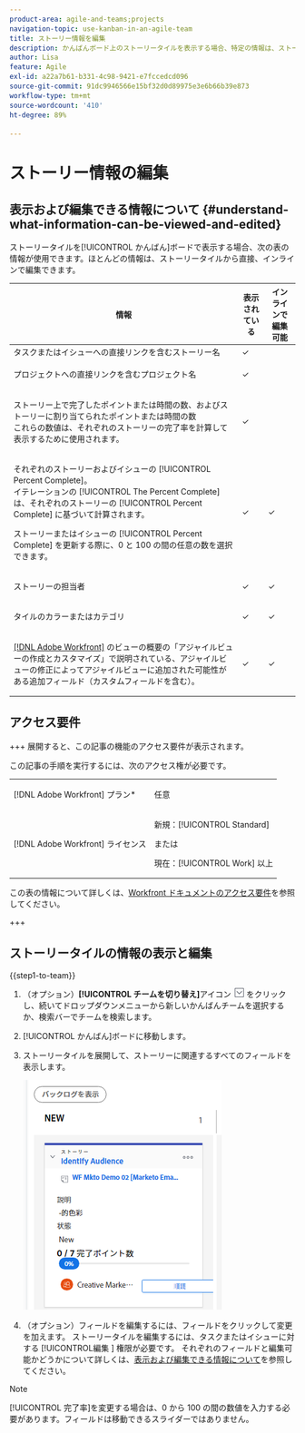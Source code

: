 ```yaml
---
product-area: agile-and-teams;projects
navigation-topic: use-kanban-in-an-agile-team
title: ストーリー情報を編集
description: かんばんボード上のストーリータイルを表示する場合、特定の情報は、ストーリータイルから直接、インラインで編集することができます。
author: Lisa
feature: Agile
exl-id: a22a7b61-b331-4c98-9421-e7fccedcd096
source-git-commit: 91dc9946566e15bf32d0d89975e3e6b66b39e873
workflow-type: tm+mt
source-wordcount: '410'
ht-degree: 89%

---
```


# ストーリー情報の編集

## 表示および編集できる情報について {#understand-what-information-can-be-viewed-and-edited}

ストーリータイルを[!UICONTROL かんばん]ボードで表示する場合、次の表の情報が使用できます。ほとんどの情報は、ストーリータイルから直接、インラインで編集できます。

<table style="table-layout:auto"> 
 <col> 
 <col> 
 <col> 
 <thead> 
  <tr> 
   <th><strong>情報</strong> </th> 
   <th><strong>表示されている</strong> </th> 
   <th><strong>インラインで編集可能</strong> </th> 
  </tr> 
 </thead> 
 <tbody> 
  <tr> 
   <td>タスクまたはイシューへの直接リンクを含むストーリー名</td> 
   <td>✓</td> 
   <td> </td> 
  </tr> 
  <tr> 
   <td> <p>プロジェクトへの直接リンクを含むプロジェクト名</p> </td> 
   <td>✓</td> 
   <td> </td> 
  </tr> 
  <tr> 
   <td> <p>ストーリー上で完了したポイントまたは時間の数、およびストーリーに割り当てられたポイントまたは時間の数<br>これらの数値は、それぞれのストーリーの完了率を計算して表示するために使用されます。</p> </td> 
   <td>✓</td> 
   <td> </td> 
  </tr> 
  <tr> 
   <td> <p>それぞれのストーリーおよびイシューの [!UICONTROL Percent Complete]。<br>イテレーションの [!UICONTROL The Percent Complete] は、それぞれのストーリーの [!UICONTROL Percent Complete] に基づいて計算されます。<br></p> <p>ストーリーまたはイシューの [!UICONTROL Percent Complete] を更新する際に、0 と 100 の間の任意の数を選択できます。</p> </td> 
   <td>✓</td> 
   <td>✓</td> 
  </tr> 
  <tr> 
   <td> <p>ストーリーの担当者</p> </td> 
   <td>✓</td> 
   <td>✓</td> 
  </tr> 
  <tr> 
   <td> <p>タイルのカラーまたはカテゴリ</p> </td> 
   <td>✓</td> 
   <td>✓</td> 
  </tr> 
  <tr> 
   <td> <p><a href="../../reports-and-dashboards/reports/reporting-elements/views-overview.md" class="MCXref xref">[!DNL Adobe Workfront]</a> のビューの概要の「アジャイルビューの作成とカスタマイズ」で説明されている、アジャイルビューの修正によってアジャイルビューに追加された可能性がある追加フィールド（カスタムフィールドを含む）。</p> </td> 
   <td>✓</td> 
   <td>✓</td> 
  </tr> 
 </tbody> 
</table>

## アクセス要件

+++ 展開すると、この記事の機能のアクセス要件が表示されます。

この記事の手順を実行するには、次のアクセス権が必要です。

<table style="table-layout:auto"> 
 <col> 
 </col> 
 <col> 
 </col> 
 <tbody> 
  <tr> 
   <td role="rowheader">[!DNL Adobe Workfront] プラン*</td> 
   <td> <p>任意</p> </td> 
  </tr> 
  <tr> 
   <td role="rowheader">[!DNL Adobe Workfront] ライセンス</td> 
   <td> <p>新規：[!UICONTROL Standard]</p> 
   または
   <p>現在：[!UICONTROL Work] 以上</p> </td> 
  </tr>
 </tbody> 
</table>

この表の情報について詳しくは、[Workfront ドキュメントのアクセス要件](/help/quicksilver/administration-and-setup/add-users/access-levels-and-object-permissions/access-level-requirements-in-documentation.md)を参照してください。

+++

## ストーリータイルの情報の表示と編集

{{step1-to-team}}

1. （オプション）**[!UICONTROL チームを切り替え]**&#x200B;アイコン ![チームを切り替えアイコン](assets/switch-team-icon.png) をクリックし、続いてドロップダウンメニューから新しいかんばんチームを選択するか、検索バーでチームを検索します。

1. [!UICONTROL かんばん]ボードに移動します。
1. ストーリータイルを展開して、ストーリーに関連するすべてのフィールドを表示します。

   ![ ストーリーカード ](assets/story-expanded-on-kanban-board-2021-350x405.png)

1. （オプション）フィールドを編集するには、フィールドをクリックして変更を加えます。
ストーリータイルを編集するには、タスクまたはイシューに対する [!UICONTROL &#x200B; 編集 &#x200B;] 権限が必要です。
それぞれのフィールドと編集可能かどうかについて詳しくは、[表示および編集できる情報について](#understand-what-information-can-be-viewed-and-edited)を参照してください。

>[!NOTE]
>
>[!UICONTROL 完了率]を変更する場合は、0 から 100 の間の数値を入力する必要があります。フィールドは移動できるスライダーではありません。

